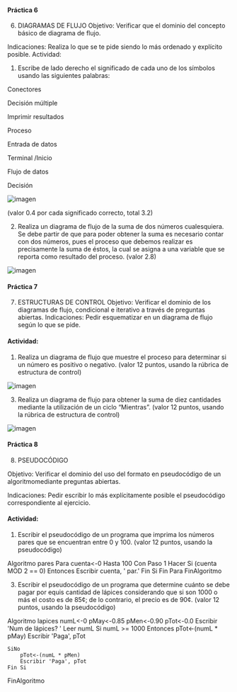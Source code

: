 #### Práctica 6
6. DIAGRAMAS DE FLUJO
Objetivo: Verificar que el dominio del concepto básico de diagrama de flujo.

Indicaciones: Realiza lo que se te pide siendo lo más ordenado y explícito posible.
Actividad:

  1. Escribe de lado derecho el significado de cada uno de los símbolos usando las
  siguientes palabras: 
  
  Conectores
  
  Decisión múltiple
  
  Imprimir resultados
  
  Proceso
  
  Entrada de datos
  
  Terminal /Inicio
  
  Flujo de datos
  
  Decisión
  
  ![imagen](https://user-images.githubusercontent.com/19659201/160164331-8017ce7a-87b8-4205-ba71-484cc55b471c.png)


  
  (valor 0.4 por cada significado correcto, total 3.2)
  
   2. Realiza un diagrama de flujo de la suma de dos números cualesquiera. Se debe partir de que para poder obtener la suma es necesario contar con dos números, pues el
    proceso que debemos realizar es precisamente la suma de éstos, la cual se asigna a una variable que se reporta como resultado del proceso. (valor 2.8)
    
 ![imagen](https://user-images.githubusercontent.com/19659201/160165963-91162bff-8999-47de-8c4d-fe124c97d581.png)


    
 #### Práctica 7
7. ESTRUCTURAS DE CONTROL
Objetivo: Verificar el dominio de los diagramas de flujo, condicional e iterativo a través de preguntas abiertas.
Indicaciones: Pedir esquematizar en un diagrama de flujo según lo que se pide.
#### Actividad:
  1. Realiza un diagrama de flujo que muestre el proceso para determinar si un número es positivo o negativo. (valor 12 puntos, usando la rúbrica de estructura de control)

![imagen](https://user-images.githubusercontent.com/19659201/160167468-426fd0c6-65b5-4b79-9241-69214f88306b.png)


  3. Realiza un diagrama de flujo para obtener la suma de diez cantidades mediante la utilización de un ciclo “Mientras”. (valor 12 puntos, usando la rúbrica de estructura de
control)

![imagen](https://user-images.githubusercontent.com/19659201/160169008-a681329f-e79d-4a2d-a309-51694fd37d97.png)


#### Práctica 8
8. PSEUDOCÓDIGO

Objetivo: Verificar el dominio del uso del formato en pseudocódigo de un algoritmomediante preguntas abiertas.

Indicaciones: Pedir escribir lo más explícitamente posible el pseudocódigo correspondiente al ejercicio.

#### Actividad:

  1. Escribir el pseudocódigo de un programa que imprima los números pares que se encuentran entre 0 y 100. (valor 12 puntos, usando la pseudocódigo)


Algoritmo pares
	Para cuenta<-0 Hasta 100 Con Paso 1 Hacer
		Si (cuenta MOD 2 == 0) Entonces
			Escribir cuenta, ' par.'
		Fin Si
	Fin Para
FinAlgoritmo


  3. Escribir el pseudocódigo de un programa que determine cuánto se debe pagar por equis cantidad de lápices considerando que si son 1000 o más el costo es de 85¢; de lo
contrario, el precio es de 90¢. (valor 12 puntos, usando la pseudocódigo)

Algoritmo lapices
	numL<-0
	pMay<-0.85
	pMen<-0.90
	pTot<-0.0
	Escribir 'Num de lápices? '
	Leer numL
	Si numL >= 1000 Entonces
		pTot<-(numL * pMay)
		Escribir 'Paga', pTot
		
	SiNo
		pTot<-(numL * pMen)
		Escribir 'Paga', pTot
	Fin Si
FinAlgoritmo

